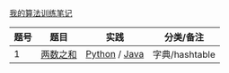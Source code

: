[我的算法训练笔记](https://leetcode-cn.com/profile/articles/)

| 题号  | 题目 | 实践 | 分类/备注 |
| ------------- | ------------- | ------------- | ------------- |
| 1  | [两数之和](https://leetcode-cn.com/problems/two-sum/)  | [Python](./src/leetcode/python/problem1/) / [Java](./src/leetcode/java/leetcode-problems/src/main/java/io/github/geextudio/solutions/Solution1.java)  |  字典/hashtable  |
